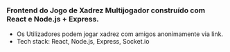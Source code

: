 ### Frontend do Jogo de Xadrez Multijogador construído com React e Node.js + Express.

- Os Utilizadores podem jogar xadrez com amigos anonimamente via link.
- Tech stack: React, Node.js, Express, Socket.io 